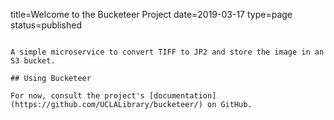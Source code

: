 title=Welcome to the Bucketeer Project
date=2019-03-17
type=page
status=published
~~~~~~

A simple microservice to convert TIFF to JP2 and store the image in an S3 bucket.

## Using Bucketeer

For now, consult the project's [documentation](https://github.com/UCLALibrary/bucketeer/) on GitHub.

